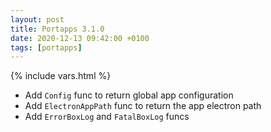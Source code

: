 ```yaml
---
layout: post
title: Portapps 3.1.0
date: 2020-12-13 09:42:00 +0100
tags: [portapps]
---
```

{% include vars.html %}

* Add `Config` func to return global app configuration
* Add `ElectronAppPath` func to return the app electron path
* Add `ErrorBoxLog` and `FatalBoxLog` funcs
